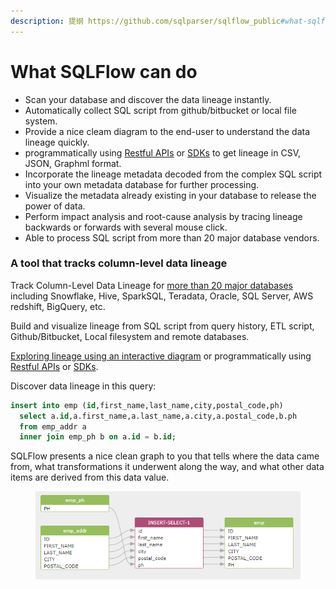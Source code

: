 ```yaml
---
description: 提纲 https://github.com/sqlparser/sqlflow_public#what-sqlflow-can-do-for-you
---
```


# What SQLFlow can do

* Scan your database and discover the data lineage instantly.
* Automatically collect SQL script from github/bitbucket or local file system.
* Provide a nice cleam diagram to the end-user to understand the data lineage quickly.
* programmatically using [Restful APIs](https://github.com/sqlparser/sqlflow\_public/blob/master/api) or [SDKs](https://www.gudusoft.com/sqlflow-java-library-2/) to get lineage in CSV, JSON, Graphml format.
* Incorporate the lineage metadata decoded from the complex SQL script into your own metadata database for further processing.
* Visualize the metadata already existing in your database to release the power of data.
* Perform impact analysis and root-cause analysis by tracing lineage backwards or forwards with several mouse click.
* Able to process SQL script from more than 20 major database vendors.

### A tool that tracks column-level data lineage

Track Column-Level Data Lineage for [more than 20 major databases](https://github.com/sqlparser/sqlflow\_public/blob/master/databases/readme.md) including Snowflake, Hive, SparkSQL, Teradata, Oracle, SQL Server, AWS redshift, BigQuery, etc.

Build and visualize lineage from SQL script from query history, ETL script, Github/Bitbucket, Local filesystem and remote databases.

[Exploring lineage using an interactive diagram](https://sqlflow.gudusoft.com/) or programmatically using [Restful APIs](https://github.com/sqlparser/sqlflow\_public/blob/master/api) or [SDKs](https://www.gudusoft.com/sqlflow-java-library-2/).

Discover data lineage in this query:

```sql
insert into emp (id,first_name,last_name,city,postal_code,ph)
  select a.id,a.first_name,a.last_name,a.city,a.postal_code,b.ph
  from emp_addr a
  inner join emp_ph b on a.id = b.id;
```

SQLFlow presents a nice clean graph to you that tells where the data came from, what transformations it underwent along the way, and what other data items are derived from this data value.

<figure><img src="../../.gitbook/assets/sqlflow_introduce1.png" alt=""><figcaption></figcaption></figure>
